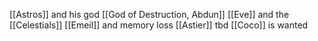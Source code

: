 
[[Astros]] and his god [[God of Destruction, Abdun]]
[[Eve]] and the [[Celestials]]
[[Emeil]] and memory loss
[[Astier]] tbd
[[Coco]] is wanted
